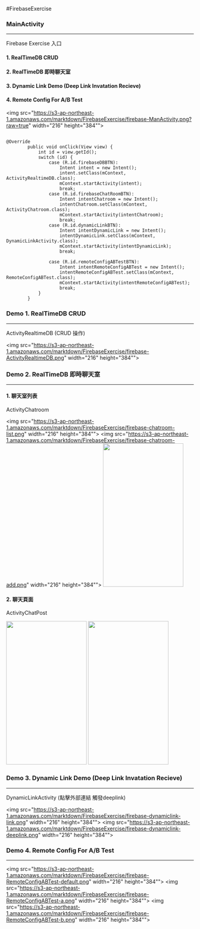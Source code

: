 #FirebaseExercise


### MainActivity
----
Firebase Exercise 入口

#### 1. RealTimeDB CRUD 

#### 2. RealTimeDB 即時聊天室 

#### 3. Dynamic Link Demo (Deep Link Invatation Recieve) 

#### 4. Remote Config For A/B Test

<img src="https://s3-ap-northeast-1.amazonaws.com/marktdown/FirebaseExercise/firebase-ManActivity.png?raw=true"  width="216" height="384"">

<pre><code>
@Override
        public void onClick(View view) {
            int id = view.getId();
            switch (id) {
                case (R.id.firebaseDBBTN):
                    Intent intent = new Intent();
                    intent.setClass(mContext, ActivityRealtimeDB.class);
                    mContext.startActivity(intent);
                    break;
                case (R.id.firebaseChatRoomBTN):
                    Intent intentChatroom = new Intent();
                    intentChatroom.setClass(mContext, ActivityChatroom.class);
                    mContext.startActivity(intentChatroom);
                    break;
                case (R.id.dynamicLinkBTN):
                    Intent intentDynamicLink = new Intent();
                    intentDynamicLink.setClass(mContext, DynamicLinkActivity.class);
                    mContext.startActivity(intentDynamicLink);
                    break;

                case (R.id.remoteConfigABTestBTN):
                    Intent intentRemoteConfigABTest = new Intent();
                    intentRemoteConfigABTest.setClass(mContext, RemoteConfigABTest.class);
                    mContext.startActivity(intentRemoteConfigABTest);
                    break;
            }
        }
</code></pre>



### Demo 1. RealTimeDB CRUD 
----

ActivityRealtimeDB (CRUD 操作)

<img src="https://s3-ap-northeast-1.amazonaws.com/marktdown/FirebaseExercise/firebase-ActivityRealtimeDB.png"  width="216" height="384"">



### Demo 2. RealTimeDB 即時聊天室
----

#### 1. 聊天室列表 
ActivityChatroom

<img src="https://s3-ap-northeast-1.amazonaws.com/marktdown/FirebaseExercise/firebase-chatroom-list.png"  width="216" height="384"">
<img src="https://s3-ap-northeast-1.amazonaws.com/marktdown/FirebaseExercise/firebase-chatroom-add.png"  width="216" height="384"">
<img src="https://s3-ap-northeast-1.amazonaws.com/marktdown/FirebaseExercise/firebase-chatroom-nickname.png"  width="216" height="384">

#### 2. 聊天頁面 
ActivityChatPost

<img src="https://s3-ap-northeast-1.amazonaws.com/marktdown/FirebaseExercise/firebase-chat-alice.png"  width="216" height="384">
<img src="https://s3-ap-northeast-1.amazonaws.com/marktdown/FirebaseExercise/firebase-chat-kenneth.png"  width="216" height="384">


### Demo 3. Dynamic Link Demo (Deep Link Invatation Recieve)
----

DynamicLinkActivity (點擊外部連結 觸發deeplink)

<img src="https://s3-ap-northeast-1.amazonaws.com/marktdown/FirebaseExercise/firebase-dynamiclink-link.png"  width="216" height="384"">
<img src="https://s3-ap-northeast-1.amazonaws.com/marktdown/FirebaseExercise/firebase-dynamiclink-deeplink.png"  width="216" height="384"">


### Demo 4. Remote Config For A/B Test
----

<img src="https://s3-ap-northeast-1.amazonaws.com/marktdown/FirebaseExercise/firebase-RemoteConfigABTest-default.png"  width="216" height="384"">
<img src="https://s3-ap-northeast-1.amazonaws.com/marktdown/FirebaseExercise/firebase-RemoteConfigABTest-a.png"  width="216" height="384"">
<img src="https://s3-ap-northeast-1.amazonaws.com/marktdown/FirebaseExercise/firebase-RemoteConfigABTest-b.png"  width="216" height="384"">

